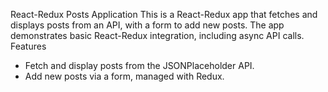 React-Redux Posts Application
This is a React-Redux app that fetches and displays posts from an API, with a form to add new posts. The app demonstrates basic React-Redux integration, including async API calls.
Features
- Fetch and display posts from the JSONPlaceholder API.
- Add new posts via a form, managed with Redux.
